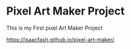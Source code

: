 # Pixel Art Maker Project

This is my First pixel Art Maker Project

 https://isaacfash.github.io/pixel-art-maker/. 
